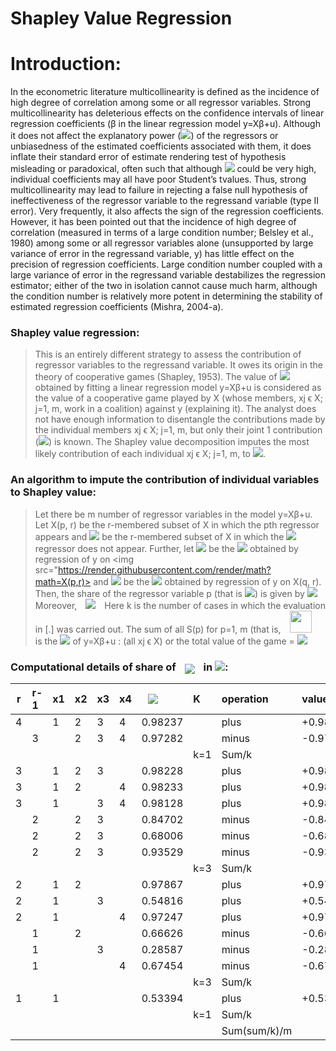 

# Shapley Value Regression




# Introduction:

In the econometric literature multicollinearity is defined as the incidence of
high degree of correlation among some or all regressor variables. Strong multicollinearity has
deleterious effects on the confidence intervals of linear regression coefficients (β in the linear
regression model y=Xβ+u). Although it does not affect the explanatory power (<img src="https://render.githubusercontent.com/render/math?math=$R^2$" width="" height="">) of the
regressors or unbiasedness of the estimated coefficients associated with them, it does inflate
their standard error of estimate rendering test of hypothesis misleading or paradoxical, often
such that although <img src="https://render.githubusercontent.com/render/math?math=$R^2$" width="" height=""> could be very high, individual coefficients may all have poor Student’s tvalues.
Thus, strong multicollinearity may lead to failure in rejecting a false null hypothesis of
ineffectiveness of the regressor variable to the regressand variable (type II error). Very
frequently, it also affects the sign of the regression coefficients. However, it has been pointed
out that the incidence of high degree of correlation (measured in terms of a large condition
number; Belsley et al., 1980) among some or all regressor variables alone (unsupported by large
variance of error in the regressand variable, y) has little effect on the precision of regression
coefficients. Large condition number coupled with a large variance of error in the regressand
variable destabilizes the regression estimator; either of the two in isolation cannot cause much
harm, although the condition number is relatively more potent in determining the stability of
estimated regression coefficients (Mishra, 2004-a).


### Shapley value regression:
> This is an entirely different strategy to assess the contribution of
regressor variables to the regressand variable. It owes its origin in the theory of cooperative
games (Shapley, 1953). The value of <img  src="https://render.githubusercontent.com/render/math?math=$R^2$" width="" height=""> obtained by fitting a linear regression model y=Xβ+u is
considered as the value of a cooperative game played by X (whose members, xj ϵ X; j=1, m,
work in a coalition) against y (explaining it). The analyst does not have enough information to
disentangle the contributions made by the individual members xj ϵ X; j=1, m, but only their joint
1 contribution (<img src="https://render.githubusercontent.com/render/math?math=R^2" width="" height="">) is known. The Shapley value decomposition imputes the most likely
contribution of each individual xj ϵ X; j=1, m, to <img src="https://render.githubusercontent.com/render/math?math=$R^2$" width="" height="">.

### An algorithm to impute the contribution of individual variables to Shapley value:
>Let there be m number of regressor variables in the model y=Xβ+u. Let X(p, r) be the r-membered subset
of X in which the pth regressor appears and <img src="https://render.githubusercontent.com/render/math?math=X(q, r)"> be the r-membered subset of X in which the <img src="https://render.githubusercontent.com/render/math?math=p^t^h"> regressor does not appear. Further, let <img src="https://render.githubusercontent.com/render/math?math=R^2(p, r)"> be the <img src="https://render.githubusercontent.com/render/math?math=$R^2$"> obtained by regression of y on <img src="https://render.githubusercontent.com/render/math?math=X(p,r)> and <img src="https://render.githubusercontent.com/render/math?math=R^2(q, r)"> be the <img src="https://render.githubusercontent.com/render/math?math=R^2" width="" height=""> obtained by regression of y on X(q, r). Then, the share of the regressor variable p (that is <img src="https://render.githubusercontent.com/render/math?math=xp \in X">) is given by <img src="https://render.githubusercontent.com/render/math?math=S(p) = (1/m)\left\{\sum_{i=1}^{m}[R^2(p,r) - R^2(q, r-1)]\right\}/k."> Moreover, <img style="margin:0px 10px -0px 10px" src="https://render.githubusercontent.com/render/math?math=R^2(q,0) = 0" width="" height=""> Here k is the number of cases in which the evaluation in [.] was carried
out. The sum of all S(p) for p=1, m (that is, <img style="margin:0px 10px -15px 10px" src="https://render.githubusercontent.com/render/math?math=$\sum_{p=1}^{m}(p)$" width="" height="35">  is the <img src="https://render.githubusercontent.com/render/math?math=$R^2$" width="" height=""> of y=Xβ+u : (all xj ϵ X) or the
total value of the game = <img src="https://render.githubusercontent.com/render/math?math=$R^2 = \sum_{p=1}^{m}S(p) = \sum_{p=1}^{m}(1/m)\sum_{r=1}^{k}\left\{\sum_{c=1}^{k}[R^2(p,r)-R^2(q, r-1)]\right\}/k\.$" width="" height="">

### Computational details of share of <img style="margin:0px 10px -5px 10px" src="https://render.githubusercontent.com/render/math?math=$X_j$" width="" height=""> in <img src="https://render.githubusercontent.com/render/math?math=$R^2$" width="" height="">:

|r  | r-1 |x1 |x2 |x3 |x4 |<img style="margin:0px 10px 0px 10px;" src="https://render.githubusercontent.com/render/math?math=$R^2$" width="" height="">   |K   | operation   | values  | Sum/k     | Grand value |
|---|:----|:--|:--|:--|:--|:-------|:---|:------------|:--------|:----------|:-----------:|
|4  |     |1  |2  |3  |4  |0.98237 |    |plus         |+0.98237 |           |             |
|   |3    |   |2  |3  |4  |0.97282 |    |minus        |-0.97282 |           |             |
|   |     |   |   |   |   |        |k=1 |Sum/k        |         |0.009556   |             |
|3  |     |1  |2  |3  |   |0.98228 |    |plus         |+0.98228 |           |             |
|3  |     |1  |2  |   |4  |0.98233 |    |plus         |+0.98233 |           |             |
|3  |     |1  |   |3  |4  |0.98128 |    |plus         |+0.98128 |           |             |
|   |2    |   |2  |3  |   |0.84702 |    |minus        |-0.84702 |           |             |
|   |2    |   |2  |3  |   |0.68006 |    |minus        |-0.68006 |           |             |
|   |2    |   |2  |3  |   |0.93529 |    |minus        |-0.93529 |           |             |
|   |     |   |   |   |   |        |k=3 |Sum/k        |         |0.161175   |             |
|2  |     |1  |2  |   |   |0.97867 |    |plus         |+0.97867 |           |             |
|2  |     |1  |   |3  |   |0.54816 |    |plus         |+0.54816 |           |             |
|2  |     |1  |   |   |4  |0.97247 |    |plus         |+0.97247 |           |             |
|   |1    |   |2  |   |   |0.66626 |    |minus        |-0.66626 |           |             |
|   |1    |   |   |3  |   |0.28587 |    |minus        |-0.28587 |           |             |
|   |1    |   |   |   |4  |0.67454 |    |minus        |-0.67454 |           |             |
|   |     |   |   |   |   |        |k=3 |Sum/k        |         |0.290878   |             |
|1  |     |1  |   |   |   |0.53394 |    |plus         |+0.53394 |           |             |
|   |     |   |   |   |   |        |k=1 |Sum/k        |         |0.533948   |             |
|   |     |   |   |   |   |        |    |Sum(sum/k)/m |         |           |**0.248889** |


